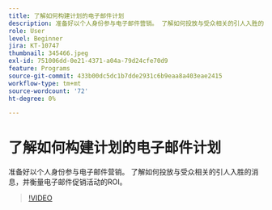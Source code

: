 ```yaml
---
title: 了解如何构建计划的电子邮件计划
description: 准备好以个人身份参与电子邮件营销。 了解如何投放与受众相关的引人入胜的消息，并衡量电子邮件促销活动的ROI。
role: User
level: Beginner
jira: KT-10747
thumbnail: 345466.jpeg
exl-id: 751006dd-0e21-4371-a04a-79d24cfe70d9
feature: Programs
source-git-commit: 433b00dc5dc1b7dde2931c6b9eaa8a403eae2415
workflow-type: tm+mt
source-wordcount: '72'
ht-degree: 0%

---
```


# 了解如何构建计划的电子邮件计划

准备好以个人身份参与电子邮件营销。 了解如何投放与受众相关的引人入胜的消息，并衡量电子邮件促销活动的ROI。

>[!VIDEO](https://video.tv.adobe.com/v/345466/?quality=12&learn=on)
